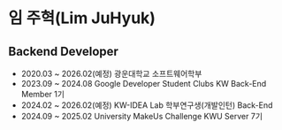 # 임 주혁(Lim JuHyuk) 

## Backend Developer
* 2020.03 ~ 2026.02(예정) 광운대학교 소프트웨어학부
* 2023.09 ~ 2024.08 Google Developer Student Clubs KW Back-End Member 1기
* 2024.02 ~ 2026.02(예정) KW-IDEA Lab 학부연구생(개발인턴) Back-End
* 2024.09 ~ 2025.02 University MakeUs Challenge KWU Server 7기

